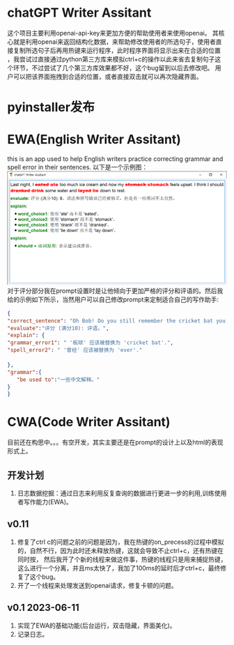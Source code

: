 # chatGPT Writer Assitant

这个项目主要利用openai-api-key来更加方便的帮助使用者来使用openai。
其核心就是利用openai来返回结构化数据，来帮助修改使用者的所选句子，使用者直接复制所选句子后再用热键来运行程序，此时程序界面将显示出来在合适的位置
，我尝试过直接通过python第三方库来模拟ctrl+c的操作以此来省去复制句子这个环节，不过尝试了几个第三方库效果都不好，这个bug留到以后去修改吧。
用户可以把该界面拖拽到合适的位置，或者直接双击就可以再次隐藏界面。


# pyinstaller发布


# EWA(English Writer Assitant)
this is an app used to help English writers practice  correcting  grammar  and spell error in their sentences.
以下是一个示例图：
![img.png](imgs/img.png)
对于评分部分我在prompt设置时是让他倾向于更加严格的评分和评语的。然后我给的示例如下所示，当然用户可以自己修改prompt来定制适合自己的写作助手:
```json
{
"correct_sentence": "Oh Bob! Do you still remember the cricket bat you borrowed from me? Please return it to me. I will use it tomorrow.",
"evaluate":"评分 (满分10): 评语。",
"explain": {
"grammar_error1": " '板球' 应该被替换为 'cricket bat'.",
"spell_error2": " '曾经' 应该被替换为 'ever'."

},
"grammar":{
   "be used to":"一些中文解释。"
}
}
```

# CWA(Code Writer Assitant)
目前还在构思中。。。有空开发，其实主要还是在prompt的设计上以及html的表现形式上。




## 开发计划
1. 日志数据挖掘：通过日志来利用反复查询的数据进行更进一步的利用,训练使用者写作能力(EWA)。


## v0.11
1. 修复了ctrl c的问题之前的问题是因为，我在热键的on_precess的过程中模拟的，自然不行，因为此时还未释放热键，这就会导致不止ctrl+c，还有热键在同时按，
然后我开了个新的线程来做这件事，热键的线程只是用来捕捉热键，这么进行一个分离，并且ms太快了，我加了100ms的延时后才ctrl+c，最终修复了这个bug。
2. 开了一个线程来处理发送到openai请求，修复卡顿的问题。


## v0.1 2023-06-11
1. 实现了EWA的基础功能(后台运行，双击隐藏，界面美化)。
2. 记录日志。

